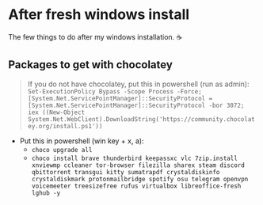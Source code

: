 # After fresh windows install
The few things to do after my windows installation. :coffee:

## Packages to get with chocolatey 
> If you do not have chocolatey, put this in powershell (run as admin):
`Set-ExecutionPolicy Bypass -Scope Process -Force; [System.Net.ServicePointManager]::SecurityProtocol = [System.Net.ServicePointManager]::SecurityProtocol -bor 3072; iex ((New-Object System.Net.WebClient).DownloadString('https://community.chocolatey.org/install.ps1'))`

- Put this in powershell (win key + x, a):
  - `choco upgrade all`
  - `choco install brave thunderbird keepassxc vlc 7zip.install xnviewmp ccleaner tor-browser filezilla sharex steam discord qbittorrent transgui kitty sumatrapdf crystaldiskinfo crystaldiskmark protonmailbridge spotify osu telegram openvpn voicemeeter treesizefree rufus virtualbox libreoffice-fresh lghub -y`
